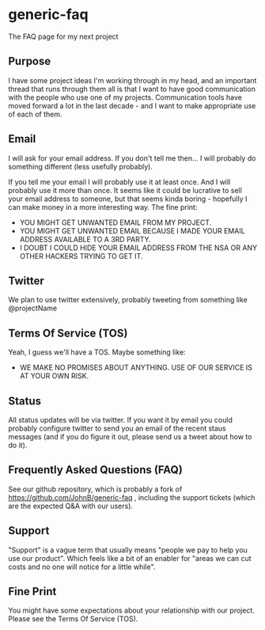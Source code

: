 generic-faq
===========

The FAQ page for my next project

Purpose
-------
I have some project ideas I'm working through in my head, and an important thread that runs through them all is that I want to have good communication with the people who use one of my projects. Communication tools have moved forward a lot in the last decade - and I want to make appropriate use of each of them.

Email
-----
I will ask for your email address. If you don't tell me then... I will probably do something different (less usefully probably).

If you tell me your email I will probably use it at least once. And I will probably use it more than once. It seems like it could be lucrative to sell your email address to someone, but that seems kinda boring - hopefully I can make money in a more interesting way. The fine print: 

- YOU MIGHT GET UNWANTED EMAIL FROM MY PROJECT.
- YOU MIGHT GET UNWANTED EMAIL BECAUSE I MADE YOUR EMAIL ADDRESS AVAILABLE TO A 3RD PARTY.
- I DOUBT I COULD HIDE YOUR EMAIL ADDRESS FROM THE NSA OR ANY OTHER HACKERS TRYING TO GET IT.

Twitter
-------
We plan to use twitter extensively, probably tweeting from something like @projectName 

Terms Of Service (TOS)
----------------------
Yeah, I guess we'll have a TOS. Maybe something like:

- WE MAKE NO PROMISES ABOUT ANYTHING. USE OF OUR SERVICE IS AT YOUR OWN RISK.

Status
------
All status updates will be via twitter. If you want it by email you could probably configure twitter to send you an email of the recent staus messages (and if you do figure it out, please send us a tweet about how to do it).

Frequently Asked Questions (FAQ)
--------------------------------
See our github repository, which is probably a fork of https://github.com/JohnB/generic-faq , including the support tickets (which are the expected Q&A with our users).

Support
-------
"Support" is a vague term that usually means "people we pay to help you use our product". Which feels like a bit of an enabler for "areas we can cut costs and no one will notice for a little while". 

Fine Print
----------
You might have some expectations about your relationship with our project. Please see the Terms Of Service (TOS).

